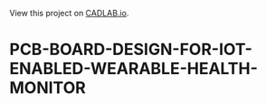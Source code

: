 View this project on [CADLAB.io](https://cadlab.io/project/29229). 

# PCB-BOARD-DESIGN-FOR-IOT-ENABLED-WEARABLE-HEALTH-MONITOR